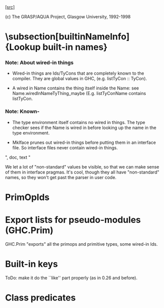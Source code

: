 [[src]](https://github.com/ghc/ghc/tree/master/compiler/prelude/PrelInfo.hs)

(c) The GRASP/AQUA Project, Glasgow University, 1992-1998



# \subsection[builtinNameInfo]{Lookup built-in names}


### Note: About wired-in things

* Wired-in things are Ids\/TyCons that are completely known to the compiler.
  They are global values in GHC, (e.g.  listTyCon :: TyCon).

* A wired in Name contains the thing itself inside the Name:
        see Name.wiredInNameTyThing_maybe
  (E.g. listTyConName contains listTyCon.

### Note: Known-

* The type environment itself contains no wired in things. The type
  checker sees if the Name is wired in before looking up the name in
  the type environment.

* MkIface prunes out wired-in things before putting them in an interface file.
  So interface files never contain wired-in things.


", doc, text "


We let a lot of "non-standard" values be visible, so that we can make
sense of them in interface pragmas. It's cool, though they all have
"non-standard" names, so they won't get past the parser in user code.

# PrimOpIds


# Export lists for pseudo-modules (GHC.Prim)


GHC.Prim "exports" all the primops and primitive types, some
wired-in Ids.


# Built-in keys


ToDo: make it do the ``like'' part properly (as in 0.26 and before).


# Class predicates
